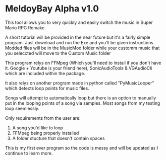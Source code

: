 # MeldoyBay Alpha v1.0

This tool allows you to very quickly and easily switch the music in Super Mario RPG Remake.

A short tutorial will be provided in the near future but it's a fairly simple program. Just download and run the Exe and you'll be given instructions. Modded files will be in the MusicMod folder while your customm  music that you seleccted will move to the Custom Music folder

This program relys on FFMpeg (Which you'll need to install if you don't have it. Google + Youtube is your friend here), SonicAudioTools & VGAudioCli which are included within the package.

It also relys on another program made in python called "PyMusicLooper" which detects loop points for music files.

Songs will attempt to automatically loop but there is an option to manually put in the looping points of a song via samples. Most songs from my testing loop seemlessly.

Only requirements from the user are:
1. A song you'd like to loop
2. FFMpeg being properly installed
3. A folder stucture that doesn't contain spaces

This is my first ever program so the code is messy and will be updated as I continue to learn more. 
